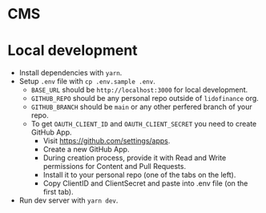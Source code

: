 # CMS

# Local development

- Install dependencies with `yarn`.
- Setup `.env` file with `cp .env.sample .env`.
  * `BASE_URL` should be `http://localhost:3000` for local development.
  * `GITHUB_REPO` should be any personal repo outside of `lidofinance` org.
  * `GITHUB_BRANCH` should be `main` or any other perfered branch of your repo.
  * To get `OAUTH_CLIENT_ID` and `OAUTH_CLIENT_SECRET` you need to create GitHub App.
    - Visit https://github.com/settings/apps.
    - Create a new GitHub App.
    - During creation process, provide it with Read and Write permissions for Content and Pull Requests.
    - Install it to your personal repo (one of the tabs on the left).
    - Copy ClientID and ClientSecret and paste into .env file (on the first tab).
- Run dev server with `yarn dev`.
